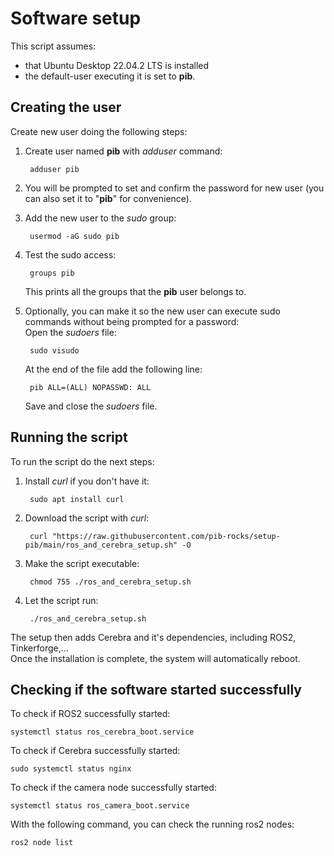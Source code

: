 # Software setup

This script assumes: 
- that Ubuntu Desktop 22.04.2 LTS is installed
- the default-user executing it is set to **pib**.

## Creating the user
Create new user doing the following steps:

1. Create user named **pib** with *adduser* command:

        adduser pib

2. You will be prompted to set and confirm the password for new user (you can also set it to "**pib**" for convenience).
3. Add the new user to the *sudo* group:

        usermod -aG sudo pib

4. Test the sudo access:

        groups pib

   This prints all the groups that the **pib** user belongs to.

5. Optionally, you can make it so the new user can execute sudo commands without being prompted for a password:  
   Open the *sudoers* file:
      
        sudo visudo

   At the end of the file add the following line:

        pib ALL=(ALL) NOPASSWD: ALL

   Save and close the *sudoers* file.

## Running the script
To run the script do the next steps:

1. Install *curl* if you don't have it:

        sudo apt install curl

2. Download the script with *curl*:

        curl "https://raw.githubusercontent.com/pib-rocks/setup-pib/main/ros_and_cerebra_setup.sh" -O

3. Make the script executable:
   
        chmod 755 ./ros_and_cerebra_setup.sh

4. Let the script run:

        ./ros_and_cerebra_setup.sh

The setup then adds Cerebra and it's dependencies, including ROS2, Tinkerforge,...  
Once the installation is complete, the system will automatically reboot.

## Checking if the software started successfully

To check if ROS2 successfully started:

    systemctl status ros_cerebra_boot.service

To check if Cerebra successfully started:

    sudo systemctl status nginx

To check if the camera node successfully started:

    systemctl status ros_camera_boot.service

With the following command, you can check the running ros2 nodes:

    ros2 node list